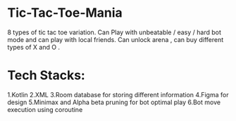 # Tic-Tac-Toe-Mania
8 types of tic tac toe variation. Can Play with unbeatable / easy / hard bot mode  and  can play with local friends. Can unlock arena , can buy different types of X and O . <br>

# Tech Stacks:
1.Kotlin
2.XML 
3.Room database for storing different information
4.Figma for design
5.Minimax and Alpha beta pruning for bot  optimal play
6.Bot move execution using coroutine 
